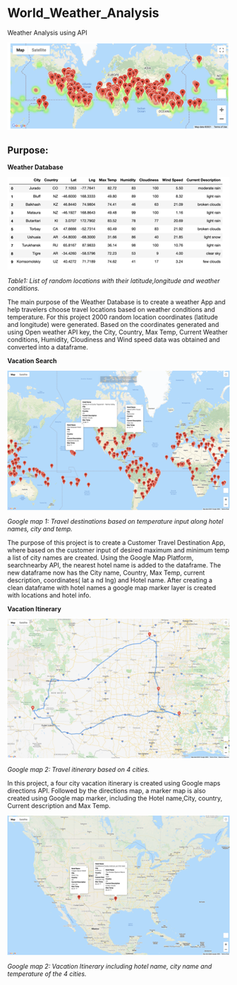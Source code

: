 # World_Weather_Analysis

Weather Analysis using API

![Figure1](Heatmap.png)

## Purpose:

**Weather Database**

![Figure2](Weather_Database/City_weather.png)

*Table1: List of random locations with their latitude,longitude and weather conditions.*

The main purpose of the Weather Database is to create a weather App and help travelers choose travel locations based on weather conditions and temperature. For this project 2000 random location coordinates (latitude and longitude) were generated. Based on the coordinates generated and using Open weather API key, the City, Country, Max Temp, Current Weather conditions, Humidity, Cloudiness and Wind speed data was obtained and converted into a dataframe.

**Vacation Search**

![Figure3](Vacation_Search/WeatherPy_vacation_map.png)

*Google map 1: Travel destinations based on temperature input along hotel names, city and temp.*

The purpose of this project is to create a Customer Travel Destination App, where based on the customer input of desired maximum and minimum temp a list of city names are created. Using the Google Map Platform, searchnearby API, the nearest hotel name is added to the dataframe. The new dataframe now has the City name, Country, Max Temp, current description, coordinates( lat a nd lng) and Hotel name. After creating a clean dataframe with hotel names a google map marker layer is created with locations and hotel info.

**Vacation Itinerary**

![Figure3](Vacation_Itinerary/WeatherPy_travel_map.png)

*Google map 2: Travel itinerary based on 4 cities.*

In this project, a four city vacation itinerary is created using Google maps directions API. Followed by the directions map, a marker map is also created using Google map marker, including the Hotel name,City, country, Current description and Max Temp.

![Figure4](Vacation_Itinerary/WeatherPy_travel_map_marker.png)

*Google map 2: Vacation Itinerary including hotel name, city name and temperature of the 4 cities.*
